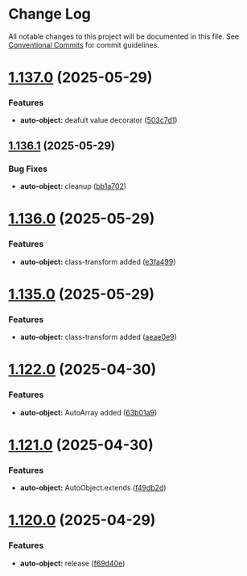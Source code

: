 # Change Log

All notable changes to this project will be documented in this file.
See [Conventional Commits](https://conventionalcommits.org) for commit guidelines.

# [1.137.0](https://github.com/biorate/core/compare/v1.136.1...v1.137.0) (2025-05-29)

### Features

- **auto-object:** deafult value decorator ([503c7d1](https://github.com/biorate/core/commit/503c7d180ee92c0c23d3a533ebffede9c7712603))

## [1.136.1](https://github.com/biorate/core/compare/v1.136.0...v1.136.1) (2025-05-29)

### Bug Fixes

- **auto-object:** cleanup ([bb1a702](https://github.com/biorate/core/commit/bb1a70295b09bbadace557345dc4ccc000824722))

# [1.136.0](https://github.com/biorate/core/compare/v1.135.0...v1.136.0) (2025-05-29)

### Features

- **auto-object:** class-transform added ([e3fa499](https://github.com/biorate/core/commit/e3fa49946111fdcc3dbac88c65f0393e17aa1598))

# [1.135.0](https://github.com/biorate/core/compare/v1.134.0...v1.135.0) (2025-05-29)

### Features

- **auto-object:** class-transform added ([aeae0e9](https://github.com/biorate/core/commit/aeae0e9aac708d1469f6d1b7bc82d9b3f1add0e0))

# [1.122.0](https://github.com/biorate/core/compare/v1.121.0...v1.122.0) (2025-04-30)

### Features

- **auto-object:** AutoArray added ([63b01a9](https://github.com/biorate/core/commit/63b01a949ef4f797df796635186dc251c7c7ef33))

# [1.121.0](https://github.com/biorate/core/compare/v1.120.0...v1.121.0) (2025-04-30)

### Features

- **auto-object:** AutoObject.extends ([f49db2d](https://github.com/biorate/core/commit/f49db2d6e4b6bea6eb4fc9a03c131cea20e120a6))

# [1.120.0](https://github.com/biorate/core/compare/v1.119.2...v1.120.0) (2025-04-29)

### Features

- **auto-object:** release ([f69d40e](https://github.com/biorate/core/commit/f69d40ef023d470ac9048acb38259de6e16ff1cc))
